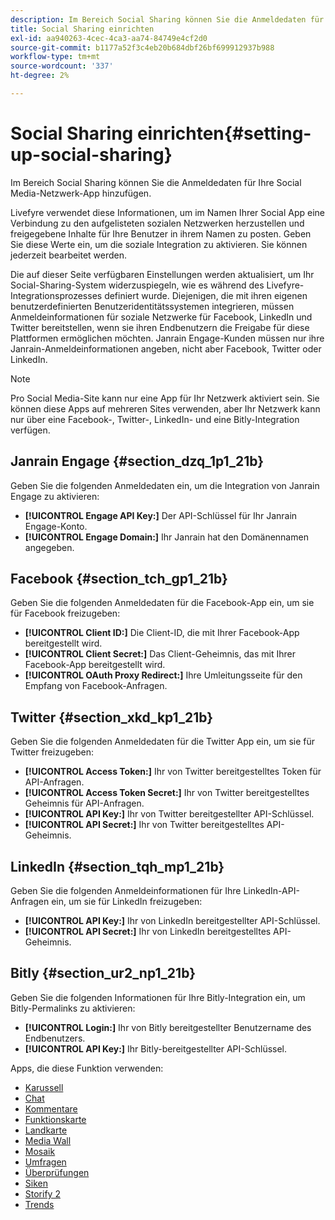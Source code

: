 ```yaml
---
description: Im Bereich Social Sharing können Sie die Anmeldedaten für Ihre Social Media-Netzwerk-App hinzufügen.
title: Social Sharing einrichten
exl-id: aa940263-4cec-4ca3-aa74-84749e4cf2d0
source-git-commit: b1177a52f3c4eb20b684dbf26bf699912937b988
workflow-type: tm+mt
source-wordcount: '337'
ht-degree: 2%

---
```


# Social Sharing einrichten{#setting-up-social-sharing}

Im Bereich Social Sharing können Sie die Anmeldedaten für Ihre Social Media-Netzwerk-App hinzufügen.

Livefyre verwendet diese Informationen, um im Namen Ihrer Social App eine Verbindung zu den aufgelisteten sozialen Netzwerken herzustellen und freigegebene Inhalte für Ihre Benutzer in ihrem Namen zu posten. Geben Sie diese Werte ein, um die soziale Integration zu aktivieren. Sie können jederzeit bearbeitet werden.

Die auf dieser Seite verfügbaren Einstellungen werden aktualisiert, um Ihr Social-Sharing-System widerzuspiegeln, wie es während des Livefyre-Integrationsprozesses definiert wurde. Diejenigen, die mit ihren eigenen benutzerdefinierten Benutzeridentitätssystemen integrieren, müssen Anmeldeinformationen für soziale Netzwerke für Facebook, LinkedIn und Twitter bereitstellen, wenn sie ihren Endbenutzern die Freigabe für diese Plattformen ermöglichen möchten. Janrain Engage-Kunden müssen nur ihre Janrain-Anmeldeinformationen angeben, nicht aber Facebook, Twitter oder LinkedIn.

>[!NOTE]
>
>Pro Social Media-Site kann nur eine App für Ihr Netzwerk aktiviert sein. Sie können diese Apps auf mehreren Sites verwenden, aber Ihr Netzwerk kann nur über eine Facebook-, Twitter-, LinkedIn- und eine Bitly-Integration verfügen.

## Janrain Engage {#section_dzq_1p1_21b}

Geben Sie die folgenden Anmeldedaten ein, um die Integration von Janrain Engage zu aktivieren:

* **[!UICONTROL Engage API Key:]** Der API-Schlüssel für Ihr Janrain Engage-Konto.
* **[!UICONTROL Engage Domain:]** Ihr Janrain hat den Domänennamen angegeben.

## Facebook {#section_tch_gp1_21b}

Geben Sie die folgenden Anmeldedaten für die Facebook-App ein, um sie für Facebook freizugeben:

* **[!UICONTROL Client ID:]** Die Client-ID, die mit Ihrer Facebook-App bereitgestellt wird.
* **[!UICONTROL Client Secret:]** Das Client-Geheimnis, das mit Ihrer Facebook-App bereitgestellt wird.
* **[!UICONTROL OAuth Proxy Redirect:]** Ihre Umleitungsseite für den Empfang von Facebook-Anfragen.

## Twitter {#section_xkd_kp1_21b}

Geben Sie die folgenden Anmeldedaten für die Twitter App ein, um sie für Twitter freizugeben:

* **[!UICONTROL Access Token:]** Ihr von Twitter bereitgestelltes Token für API-Anfragen.
* **[!UICONTROL Access Token Secret:]** Ihr von Twitter bereitgestelltes Geheimnis für API-Anfragen.
* **[!UICONTROL API Key:]** Ihr von Twitter bereitgestellter API-Schlüssel.
* **[!UICONTROL API Secret:]** Ihr von Twitter bereitgestelltes API-Geheimnis.

## LinkedIn {#section_tqh_mp1_21b}

Geben Sie die folgenden Anmeldeinformationen für Ihre LinkedIn-API-Anfragen ein, um sie für LinkedIn freizugeben:

* **[!UICONTROL API Key:]** Ihr von LinkedIn bereitgestellter API-Schlüssel.
* **[!UICONTROL API Secret:]** Ihr von LinkedIn bereitgestelltes API-Geheimnis.

## Bitly {#section_ur2_np1_21b}

Geben Sie die folgenden Informationen für Ihre Bitly-Integration ein, um Bitly-Permalinks zu aktivieren:

* **[!UICONTROL Login:]** Ihr von Bitly bereitgestellter Benutzername des Endbenutzers.
* **[!UICONTROL API Key:]** Ihr Bitly-bereitgestellter API-Schlüssel.

Apps, die diese Funktion verwenden:

* [Karussell](/help/using/c-about-apps/c-carousel-app/c-carousel-app.md#c_carousel_app)
* [Chat](/help/using/c-about-apps/c-chat-app/c-chat-app.md#c_chat_app)
* [Kommentare](/help/using/c-about-apps/c-comments/c-comments.md)
* [Funktionskarte](/help/using/c-about-apps/c-feature-card-app/c-feature-card-app.md#c_feature_card_app)
* [Landkarte](/help/using/c-about-apps/c-map-app/c-map-app.md#c_map_app)
* [Media Wall](/help/using/c-about-apps/c-media-wall-app/c-media-wall-app.md#c_media_wall_app)
* [Mosaik](/help/using/c-about-apps/c-mosaic-app/c-mosaic-app.md#c_mosaic_app)
* [Umfragen](/help/using/c-about-apps/c-polls-app/c-polls-app.md#c_polls_app)
* [Überprüfungen](/help/using/c-about-apps/c-reviews-app/c-reviews-app.md#c_reviews_app)
* [Siken](/help/using/c-about-apps/c-sidenotes-app/c-sidenotes-app.md#c_sidenotes_app)
* [Storify 2](/help/using/c-about-apps/c-storify2/c-storify2.md#c_storify2)
* [Trends](/help/using/c-about-apps/c-trending-app/c-trending-app.md#c_trending_app)
